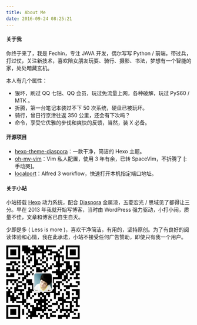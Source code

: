 ```yaml
---
title: About Me
date: 2016-09-24 08:25:21
---
```


#### 关于我

你终于来了，我是 Fechin，专注 JAVA 开发，偶尔写写 Python / 前端，带过兵，打过仗，关注新技术，喜欢陪女朋友玩耍、骑行、摄影、书法，梦想有一个智能的家，处处暗藏玄机。

本人有几个属性：

- 狠坏，刷过 QQ 七钻、QQ 会员，玩过免流量上网，各种破解，玩过 PyS60 / MTK 。
- 折腾，第一台笔记本装过不下 50 次系统，硬盘已被玩坏。
- 骑行，曾日行京津往返 350 公里，还会有下次吗？
- 命令，享受它优雅的步伐和爽快的反馈，当然，装 X 必备。



#### 开源项目

- [hexo-theme-diaspora](https://github.com/Fechin/hexo-theme-diaspora)：一款干净，简洁的 Hexo 主题。
- [oh-my-vim](https://github.com/Fechin/oh-my-vim)：Vim 私人配置，使用 3 年有余，已转 SpaceVim，不折腾了 [: 手动哭]。
- [localport](https://github.com/Fechin/localport)：Alfred 3 workflow，快速打开本机指定端口地址。


#### 关于小站

小站搭载 [Hexo](https://hexo.io/) 动力系统，配合 [Diaspora](https://github.com/Fechin/hexo-theme-diaspora) 金属漆，五菱宏光 / 思域见了都得让三分。早在 2013 年我就开始写博客，当时由 WordPress 强力驱动，小打小闹，质量不佳，文章和博客已自生自灭。

少即是多 ( Less is more )，喜欢干净简洁，有用的，坚持原创。为了有良好的阅读体验和心情，我在此承诺，小站不接受任何广告赞助，即使只有我一个用户。
<p></p>
<img src="/static/images/personal/Weixin.jpg" alt="扫一扫，十年少" width="200" height="200">
